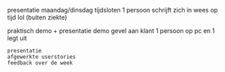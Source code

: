presentatie maandag/dinsdag
tijdsloten
1 persoon schrijft zich in
wees op tijd lol (buiten ziekte)

praktisch
    demo + presentatie
    demo gevel aan klant
    1 persoon op pc en 1 legt uit

    presentatie 
    afgewerkte userstories
    feedback over de week
